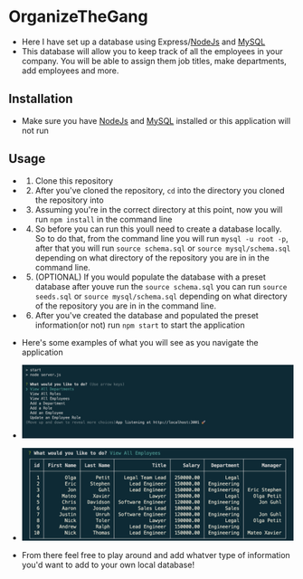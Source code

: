 # OrganizeTheGang

- Here I have set up a database using Express/[NodeJs](https://nodejs.org/en/download/) and [MySQL](https://dev.mysql.com/downloads/mysql/) 
- This database will allow you to keep track of all the employees in your company. You will be able to assign them job titles, make departments, add employees and more.

## Installation 

- Make sure you have [NodeJs](https://nodejs.org/en/download/) and [MySQL](https://dev.mysql.com/downloads/mysql/) installed or this application will not run

## Usage 

- 1. Clone this repository 

- 2. After you've cloned the repository, `cd` into the directory you cloned the repository into

- 3. Assuming you're in the correct directory at this point, now you will run `npm install` in the command line

- 4. So before you can run this youll need to create a database locally. So to do that, from the command line you will run `mysql -u root -p`, after that you will run `source schema.sql` or `source mysql/schema.sql` depending on what directory of the repository you are in in the command line. 

- 5. (OPTIONAL) If you would populate the database with a preset database after youve run the `source schema.sql` you can run `source seeds.sql` or `source mysql/schema.sql` depending on what directory of the repository you are in in the command line. 

- 6. After you've created the database and populated the preset information(or not) run `npm start` to start the application

- Here's some examples of what you will see as you navigate the application 
- ![My Image](Assets/menu.png)
- ![My Image](Assets/employees.png)

- From there feel free to play around and add whatver type of information you'd want to add to your own local database!


